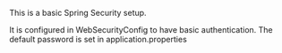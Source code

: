This is a basic Spring Security setup.

It is configured in WebSecurityConfig to have basic authentication. The default password is set in
application.properties